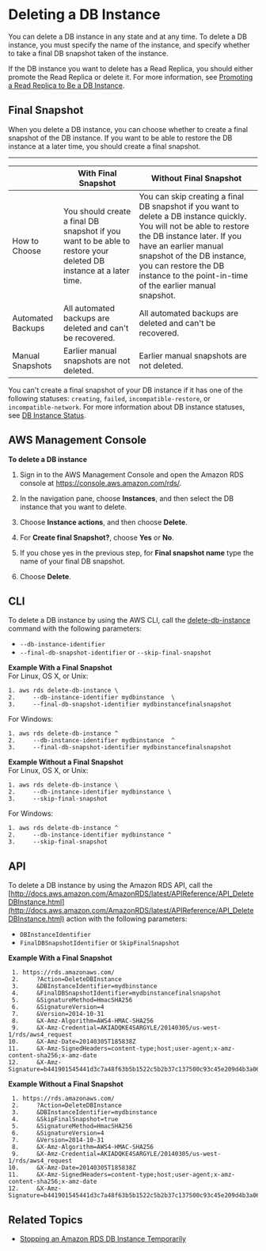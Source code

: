 # Deleting a DB Instance<a name="USER_DeleteInstance"></a>

You can delete a DB instance in any state and at any time\. To delete a DB instance, you must specify the name of the instance, and specify whether to take a final DB snapshot taken of the instance\. 

If the DB instance you want to delete has a Read Replica, you should either promote the Read Replica or delete it\. For more information, see [Promoting a Read Replica to Be a DB Instance](USER_ReadRepl.md#USER_ReadRepl.Promote)\. 

## Final Snapshot<a name="USER_DeleteInstance.Snapshot"></a>

When you delete a DB instance, you can choose whether to create a final snapshot of the DB instance\. If you want to be able to restore the DB instance at a later time, you should create a final snapshot\. 


****  

|  | With Final Snapshot | Without Final Snapshot | 
| --- | --- | --- | 
|  How to Choose  |  You should create a final DB snapshot if you want to be able to restore your deleted DB instance at a later time\.   |  You can skip creating a final DB snapshot if you want to delete a DB instance quickly\.   You will not be able to restore the DB instance later\. If you have an earlier manual snapshot of the DB instance, you can restore the DB instance to the point\-in\-time of the earlier manual snapshot\.    | 
|  Automated Backups  |  All automated backups are deleted and can't be recovered\.  |  All automated backups are deleted and can't be recovered\.  | 
|  Manual Snapshots  |  Earlier manual snapshots are not deleted\.   |  Earlier manual snapshots are not deleted\.   | 

You can't create a final snapshot of your DB instance if it has one of the following statuses: `creating`, `failed`, `incompatible-restore`, or `incompatible-network`\. For more information about DB instance statuses, see [DB Instance Status](Overview.DBInstance.Status.md)\. 

## AWS Management Console<a name="USER_DeleteInstance.CON"></a>

**To delete a DB instance**

1. Sign in to the AWS Management Console and open the Amazon RDS console at [https://console\.aws\.amazon\.com/rds/](https://console.aws.amazon.com/rds/)\.

1. In the navigation pane, choose **Instances**, and then select the DB instance that you want to delete\. 

1. Choose **Instance actions**, and then choose **Delete**\. 

1. For **Create final Snapshot?**, choose **Yes** or **No**\. 

1. If you chose yes in the previous step, for **Final snapshot name** type the name of your final DB snapshot\. 

1. Choose **Delete**\. 

## CLI<a name="USER_DeleteInstance.CLI"></a>

To delete a DB instance by using the AWS CLI, call the [delete\-db\-instance](http://docs.aws.amazon.com/cli/latest/reference/rds/delete-db-instance.html) command with the following parameters: 
+ `--db-instance-identifier`
+ `--final-db-snapshot-identifier` or `--skip-final-snapshot`

**Example With a Final Snapshot**  
For Linux, OS X, or Unix:  

```
1. aws rds delete-db-instance \
2.     --db-instance-identifier mydbinstance  \
3.     --final-db-snapshot-identifier mydbinstancefinalsnapshot
```
For Windows:  

```
1. aws rds delete-db-instance ^
2.     --db-instance-identifier mydbinstance  ^
3.     --final-db-snapshot-identifier mydbinstancefinalsnapshot
```

**Example Without a Final Snapshot**  
For Linux, OS X, or Unix:  

```
1. aws rds delete-db-instance \
2.     --db-instance-identifier mydbinstance \
3.     --skip-final-snapshot
```
For Windows:  

```
1. aws rds delete-db-instance ^
2.     --db-instance-identifier mydbinstance ^
3.     --skip-final-snapshot
```

## API<a name="USER_DeleteInstance.API"></a>

To delete a DB instance by using the Amazon RDS API, call the [http://docs.aws.amazon.com/AmazonRDS/latest/APIReference/API_DeleteDBInstance.html](http://docs.aws.amazon.com/AmazonRDS/latest/APIReference/API_DeleteDBInstance.html) action with the following parameters: 
+ `DBInstanceIdentifier`
+ `FinalDBSnapshotIdentifier` or `SkipFinalSnapshot`

**Example With a Final Snapshot**  

```
 1. https://rds.amazonaws.com/ 
 2.     ?Action=DeleteDBInstance
 3.     &DBInstanceIdentifier=mydbinstance
 4.     &FinalDBSnapshotIdentifier=mydbinstancefinalsnapshot
 5.     &SignatureMethod=HmacSHA256
 6.     &SignatureVersion=4
 7.     &Version=2014-10-31
 8.     &X-Amz-Algorithm=AWS4-HMAC-SHA256
 9.     &X-Amz-Credential=AKIADQKE4SARGYLE/20140305/us-west-1/rds/aws4_request
10.     &X-Amz-Date=20140305T185838Z
11.     &X-Amz-SignedHeaders=content-type;host;user-agent;x-amz-content-sha256;x-amz-date
12.     &X-Amz-Signature=b441901545441d3c7a48f63b5b1522c5b2b37c137500c93c45e209d4b3a064a3
```

**Example Without a Final Snapshot**  

```
 1. https://rds.amazonaws.com/
 2.     ?Action=DeleteDBInstance
 3.     &DBInstanceIdentifier=mydbinstance
 4.     &SkipFinalSnapshot=true
 5.     &SignatureMethod=HmacSHA256
 6.     &SignatureVersion=4
 7.     &Version=2014-10-31
 8.     &X-Amz-Algorithm=AWS4-HMAC-SHA256
 9.     &X-Amz-Credential=AKIADQKE4SARGYLE/20140305/us-west-1/rds/aws4_request
10.     &X-Amz-Date=20140305T185838Z
11.     &X-Amz-SignedHeaders=content-type;host;user-agent;x-amz-content-sha256;x-amz-date
12.     &X-Amz-Signature=b441901545441d3c7a48f63b5b1522c5b2b37c137500c93c45e209d4b3a064a3
```

## Related Topics<a name="USER_DeleteInstance.Related"></a>
+ [Stopping an Amazon RDS DB Instance Temporarily](USER_StopInstance.md)